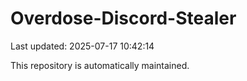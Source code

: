 # Overdose-Discord-Stealer

Last updated: 2025-07-17 10:42:14

This repository is automatically maintained.
